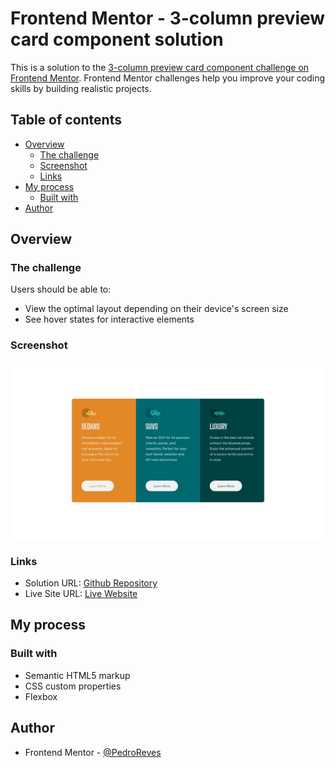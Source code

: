 # Frontend Mentor - 3-column preview card component solution

This is a solution to the [3-column preview card component challenge on Frontend Mentor](https://www.frontendmentor.io/challenges/3column-preview-card-component-pH92eAR2-). Frontend Mentor challenges help you improve your coding skills by building realistic projects. 

## Table of contents

- [Overview](#overview)
  - [The challenge](#the-challenge)
  - [Screenshot](#screenshot)
  - [Links](#links)
- [My process](#my-process)
  - [Built with](#built-with)
- [Author](#author)

## Overview

### The challenge

Users should be able to:

- View the optimal layout depending on their device's screen size
- See hover states for interactive elements

### Screenshot

![](./screenshot.jpg)

### Links

- Solution URL: [Github Repository](https://github.com/PedroReves/3-Column-Card)
- Live Site URL: [Live Website](https://pedroreves.github.io/3-Column-Card/)

## My process

### Built with

- Semantic HTML5 markup
- CSS custom properties
- Flexbox

## Author

- Frontend Mentor - [@PedroReves](https://www.frontendmentor.io/profile/PedroReves)


